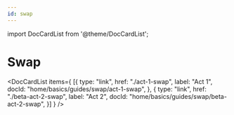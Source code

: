 ```yaml
---
id: swap
---
```


import DocCardList from '@theme/DocCardList';

# Swap

<DocCardList
items={
[{
type: "link",
href: "./act-1-swap",
label: "Act 1",
docId: "home/basics/guides/swap/act-1-swap",
},
{
type: "link",
href: "./beta-act-2-swap",
label: "Act 2",
docId: "home/basics/guides/swap/beta-act-2-swap",
}]
}
/>
